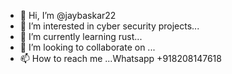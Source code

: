 - 👋 Hi, I’m @jaybaskar22
- 👀 I’m interested in cyber security projects...
- 🌱 I’m currently learning rust...
- 💞️ I’m looking to collaborate on ...
- 📫 How to reach me ...Whatsapp +918208147618

<!---
jaybaskar22/jaybaskar22 is a ✨ special ✨ repository because its `README.md` (this file) appears on your GitHub profile.
You can click the Preview link to take a look at your changes.
--->
